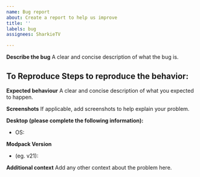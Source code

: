 ```yaml
---
name: Bug report
about: Create a report to help us improve
title: ''
labels: bug
assignees: SharkieTV

---
```


**Describe the bug**
A clear and concise description of what the bug is.

**To Reproduce**
Steps to reproduce the behavior:
- 

**Expected behaviour**
A clear and concise description of what you expected to happen.

**Screenshots**
If applicable, add screenshots to help explain your problem.

**Desktop (please complete the following information):**
 - OS: 

**Modpack Version**
- (eg. v21):

**Additional context**
Add any other context about the problem here.
